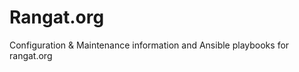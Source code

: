 Rangat.org
==========

Configuration & Maintenance information and Ansible playbooks for rangat.org

